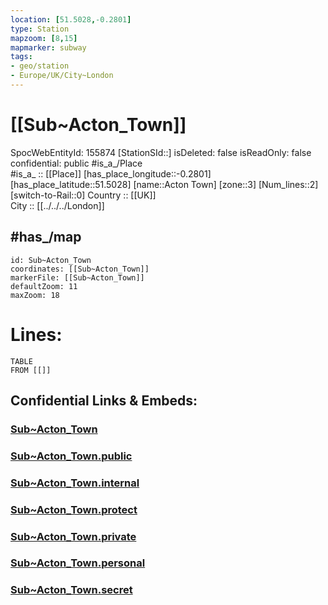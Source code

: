 ```yaml
---
location: [51.5028,-0.2801] 
type: Station 
mapzoom: [8,15] 
mapmarker: subway 
tags:
- geo/station
- Europe/UK/City~London
---
```


# [[Sub~Acton_Town]] 

SpocWebEntityId: 155874
[StationSId::] 
isDeleted: false
isReadOnly: false
confidential: public
#is_a_/Place  
#is_a_ :: [[Place]] 
[has_place_longitude::-0.2801] 
[has_place_latitude::51.5028] 
[name::Acton Town] 
[zone::3] 
[Num_lines::2] 
[switch-to-Rail::0] 
Country :: [[UK]]  
City :: [[../../../London]]  

## #has_/map 

```leaflet
id: Sub~Acton_Town
coordinates: [[Sub~Acton_Town]] 
markerFile: [[Sub~Acton_Town]] 
defaultZoom: 11 
maxZoom: 18
```


# Lines: 
```dataview
TABLE 
FROM [[]] 
```


## Confidential Links & Embeds: 

### [Sub~Acton_Town](/_Standards/Earth/Continent/Europe/Europe~North/UK/England/Regions~England/London,Greater/cities~GreaterLondon/Underground/Station/Sub~Acton_Town.md) 

### [Sub~Acton_Town.public](/_public/Earth/Continent/Europe/Europe~North/UK/England/Regions~England/London,Greater/cities~GreaterLondon/Underground/Station/Sub~Acton_Town.public.md) 

### [Sub~Acton_Town.internal](/_internal/Earth/Continent/Europe/Europe~North/UK/England/Regions~England/London,Greater/cities~GreaterLondon/Underground/Station/Sub~Acton_Town.internal.md) 

### [Sub~Acton_Town.protect](/_protect/Earth/Continent/Europe/Europe~North/UK/England/Regions~England/London,Greater/cities~GreaterLondon/Underground/Station/Sub~Acton_Town.protect.md) 

### [Sub~Acton_Town.private](/_private/Earth/Continent/Europe/Europe~North/UK/England/Regions~England/London,Greater/cities~GreaterLondon/Underground/Station/Sub~Acton_Town.private.md) 

### [Sub~Acton_Town.personal](/_personal/Earth/Continent/Europe/Europe~North/UK/England/Regions~England/London,Greater/cities~GreaterLondon/Underground/Station/Sub~Acton_Town.personal.md) 

### [Sub~Acton_Town.secret](/_secret/Earth/Continent/Europe/Europe~North/UK/England/Regions~England/London,Greater/cities~GreaterLondon/Underground/Station/Sub~Acton_Town.secret.md)

